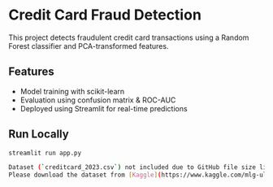 # Credit Card Fraud Detection 
This project detects fraudulent credit card transactions using a Random Forest classifier and PCA-transformed features.

## Features
- Model training with scikit-learn
- Evaluation using confusion matrix & ROC-AUC
- Deployed using Streamlit for real-time predictions

## Run Locally
```bash
streamlit run app.py

Dataset (`creditcard_2023.csv`) not included due to GitHub file size limits.  
Please download the dataset from [Kaggle](https://www.kaggle.com/mlg-ulb/creditcardfraud) or add your local file before running the code.
